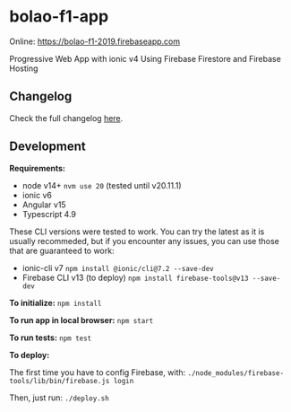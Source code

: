 # bolao-f1-app

Online: https://bolao-f1-2019.firebaseapp.com

Progressive Web App with ionic v4
Using Firebase Firestore and Firebase Hosting

## Changelog

Check the full changelog [here](CHANGELOG.md).

## Development

**Requirements:**

- node v14+ `nvm use 20` (tested until v20.11.1)
- ionic v6
- Angular v15
- Typescript 4.9

These CLI versions were tested to work. You can try the latest as it is usually recommeded, but if you encounter any issues, you can use those that are guaranteed to work:

- ionic-cli v7 `npm install @ionic/cli@7.2 --save-dev`
- Firebase CLI v13 (to deploy) `npm install firebase-tools@v13 --save-dev`

**To initialize:**
`npm install`

**To run app in local browser:**
`npm start`

**To run tests:**
`npm test`

**To deploy:**

The first time you have to config Firebase, with:
`./node_modules/firebase-tools/lib/bin/firebase.js login`

Then, just run:
`./deploy.sh`
